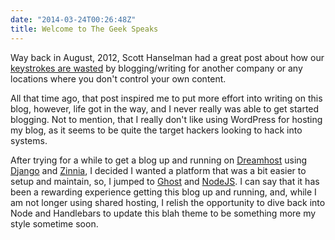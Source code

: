 ```yaml
---
date: "2014-03-24T00:26:48Z"
title: Welcome to The Geek Speaks
---
```


Way back in August, 2012, Scott Hanselman had a great post about how our [keystrokes are wasted](http://www.hanselman.com/blog/YourWordsAreWasted.aspx) by blogging/writing for another company or any locations where you don't control your own content. 

All that time ago, that post inspired me to put more effort into writing on this blog, however, life got in the way, and I never really was able to get started blogging. Not to mention, that I really don't like using WordPress for hosting my blog, as it seems to be quite the target hackers looking to hack into systems.

After trying for a while to get a blog up and running on [Dreamhost](http://dreamhost.com) using [Django](https://www.djangoproject.com/) and [Zinnia](http://django-blog-zinnia.com/), I decided I wanted a platform that was a bit easier to setup and maintain, so, I jumped to [Ghost](http://ghost.org/) and [NodeJS](http://nodejs.org/). I can say that it has been a rewarding experience getting this blog up and running, and, while I am not longer using shared hosting, I relish the opportunity to dive back into Node and Handlebars to update this blah theme to be something more my style sometime soon.

